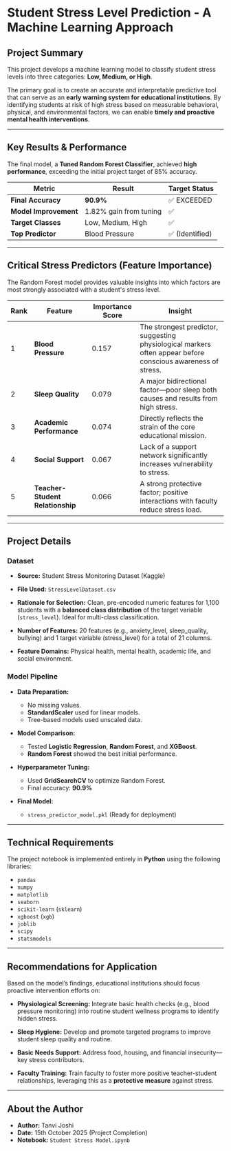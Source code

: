 # Student Stress Level Prediction - A Machine Learning Approach

##  Project Summary

This project develops a machine learning model to classify student stress levels into three categories: **Low, Medium, or High**.

The primary goal is to create an accurate and interpretable predictive tool that can serve as an **early warning system for educational institutions**. By identifying students at risk of high stress based on measurable behavioral, physical, and environmental factors, we can enable **timely and proactive mental health interventions**.

---

##  Key Results & Performance

The final model, a **Tuned Random Forest Classifier**, achieved **high performance**, exceeding the initial project target of 85% accuracy.

| Metric                | Result                 | Target Status  |
| --------------------- | ---------------------- | -------------- |
| **Final Accuracy**    | **90.9%**              | ✅ EXCEEDED     |
| **Model Improvement** | 1.82% gain from tuning | ✅              |
| **Target Classes**    | Low, Medium, High      | ✅              |
| **Top Predictor**     | Blood Pressure         | ✅ (Identified) |

---

##  Critical Stress Predictors (Feature Importance)

The Random Forest model provides valuable insights into which factors are most strongly associated with a student's stress level.

| Rank | Feature                          | Importance Score | Insight                                                                                                      |
| ---- | -------------------------------- | ---------------- | ------------------------------------------------------------------------------------------------------------ |
| 1    | **Blood Pressure**               | 0.157            | The strongest predictor, suggesting physiological markers often appear before conscious awareness of stress. |
| 2    | **Sleep Quality**                | 0.079            | A major bidirectional factor—poor sleep both causes and results from high stress.                            |
| 3    | **Academic Performance**         | 0.074            | Directly reflects the strain of the core educational mission.                                                |
| 4    | **Social Support**               | 0.067            | Lack of a support network significantly increases vulnerability to stress.                                   |
| 5    | **Teacher-Student Relationship** | 0.066            | A strong protective factor; positive interactions with faculty reduce stress load.                           |

---

##  Project Details

###  Dataset

* **Source:** Student Stress Monitoring Dataset (Kaggle)

* **File Used:** `StressLevelDataset.csv`

* **Rationale for Selection:**
  Clean, pre-encoded numeric features for 1,100 students with a **balanced class distribution** of the target variable (`stress_level`). Ideal for multi-class classification.

* **Number of Features:**  20 features (e.g., anxiety_level, sleep_quality, bullying) and 1 target variable (stress_level) for a total of 21 columns.

* **Feature Domains:** Physical health, mental health, academic life, and social environment.

###  Model Pipeline

* **Data Preparation:**

  * No missing values.
  * **StandardScaler** used for linear models.
  * Tree-based models used unscaled data.

* **Model Comparison:**

  * Tested **Logistic Regression**, **Random Forest**, and **XGBoost**.
  * **Random Forest** showed the best initial performance.

* **Hyperparameter Tuning:**

  * Used **GridSearchCV** to optimize Random Forest.
  * Final accuracy: **90.9%**

* **Final Model:**

  * `stress_predictor_model.pkl` (Ready for deployment)

---

##  Technical Requirements

The project notebook is implemented entirely in **Python** using the following libraries:

* `pandas`
* `numpy`
* `matplotlib`
* `seaborn`
* `scikit-learn` (`sklearn`)
* `xgboost` (`xgb`)
* `joblib`
* `scipy`
* `statsmodels`

---

##  Recommendations for Application

Based on the model’s findings, educational institutions should focus proactive intervention efforts on:

* **Physiological Screening:**
  Integrate basic health checks (e.g., blood pressure monitoring) into routine student wellness programs to identify hidden stress.

* **Sleep Hygiene:**
  Develop and promote targeted programs to improve student sleep quality and routine.

* **Basic Needs Support:**
  Address food, housing, and financial insecurity—key stress contributors.

* **Faculty Training:**
  Train faculty to foster more positive teacher-student relationships, leveraging this as a **protective measure** against stress.

---

##  About the Author

* **Author:** Tanvi Joshi
* **Date:** 15th October 2025 (Project Completion)
* **Notebook:** `Student Stress Model.ipynb`
